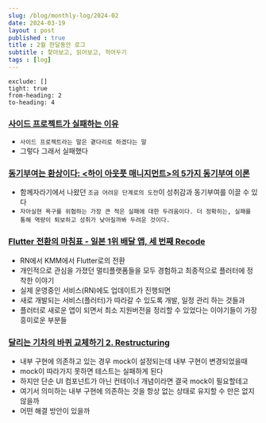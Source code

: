 ```yaml
---
slug: /blog/monthly-log/2024-02
date: 2024-03-19
layout : post
published : true
title : 2월 한달동안 로그
subtitle : 찾아보고, 읽어보고, 적어두기
tags : [log]
---
```

```toc
exclude: []
tight: true
from-heading: 2
to-heading: 4
```
### [사이드 프로젝트가 실패하는 이유](https://jeho.page/essay/2023/05/15/why-side-projects-fail.html)
- `사이드 프로젝트라는 말은 곁다리로 하겠다는 말`
- 그렇다 그래서 실패했다

### [동기부여는 환상이다: <하이 아웃풋 매니지먼트>의 5가지 동기부여 이론](https://www.stdy.blog/you-cannot-motivate-others/)
- 함께자라기에서 나왔던 `조금 어려운 단계로의 도전`이 성취감과 동기부여를 이끌 수 있다
- `자아실현 욕구를 위협하는 가장 큰 적은 실패에 대한 두려움이다. 더 정확히는, 실패를 통해 역량이 퇴보하고 성취가 낮아질까봐 두려운 것이다.`

### [Flutter 전환의 마침표 - 일본 1위 배달 앱, 세 번째 Recode](https://techblog.lycorp.co.jp/ko/demaecan-3rd-recode-react-native-to-flutter)
- RN에서 KMM에서 Flutter로의 전환
- 개인적으로 관심을 가졌던 멀티플랫폼들을 모두 경험하고 최종적으로 플러터에 정착한 이야기
- 실제 운영중인 서비스(RN)에도 업데이트가 진행되면
- 새로 개발되는 서비스(플러터)가 따라갈 수 있도록 개발, 일정 관리 하는 것들과
- 플러터로 새로운 앱이 되면서 최소 지원버전을 정리할 수 있었다는 이야기들이 가장 흥미로운 부분들

### [달리는 기차의 바퀴 교체하기 2. Restructuring](https://t.co/QtD4hcY55Q)
- 내부 구현에 의존하고 있는 경우 mock이 설정되는데 내부 구현이 변경되었을때
- mock이 따라가지 못하면 테스트는 실패하게 된다
- 하지만 단순 UI 컴포넌트가 아닌 컨테이너 개념이라면 결국 mock이 필요할테고
- 여기서 의미하는 내부 구현에 의존하는 것을 항상 없는 상태로 유지할 수 만은 없지 않을까
- 어떤 해결 방안이 있을까
